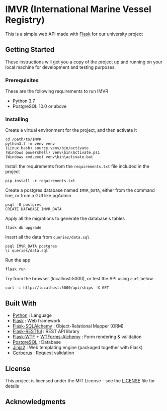 # IMVR (International Marine Vessel Registry)

This is a simple web API made with [Flask](http://flask.pocoo.org/) for our university project

## Getting Started

These instructions will get you a copy of the project up and running on your local machine for development and testing purposes.

### Prerequisites

These are the following requirements to run IMVR
- Python 3.7
- PostgreSQL 10.0 or above

### Installing

Create a virtual environment for the project, and then activate it
```
cd /path/to/IMVR
python3.7 -m venv venv
(Linux bash) source venv/bin/activate
(Windows powershell) venv\bin\Activate.ps1
(Windows cmd.exe) venv\bin\activate.bat
```
Install the requirements from the `requirements.txt` file included in the project
```
pip install -r requirements.txt
```
Create a postgres database named `IMVR_DATA`, either from the command line, or from a GUI like pgAdmin
```
psql -U postgres
CREATE DATABASE IMVR_DATA
```
Apply all the migrations to generate the database's tables
```
flask db upgrade
```
Insert all the data from `queries/data.sql`
```
psql IMVR_DATA postgres
\i queries/data.sql
```
Run the app
```
flask run
```
Try from the browser (localhost:5000), or test the API using `curl` below
```
curl -i http://localhost:5000/api/ships -X GET
```

## Built With

* [Python](https://www.python.org/) : Language
* [Flask](http://flask.pocoo.org/) : Web framework
* [Flask-SQLAlchemy](http://flask-sqlalchemy.pocoo.org/2.3/) : Object-Relational Mapper (ORM)
* [Flask-RESTful](https://flask-restful.readthedocs.io/en/latest/) : REST API library
* [Flask-WTF](https://flask-wtf.readthedocs.io/en/stable/) + [WTForms-Alchemy](https://wtforms-alchemy.readthedocs.io/en/latest/) : Form rendering & validation 
* [PostgreSQL](https://www.postgresql.org/) : Database
* [Jinja2](http://jinja.pocoo.org/docs/2.10/) : Web templating engine (packaged together with Flask)
* [Cerberus](http://docs.python-cerberus.org/en/stable/index.html) : Request validation

## License

This project is licensed under the MIT License - see the [LICENSE](LICENSE) file for details

## Acknowledgments
